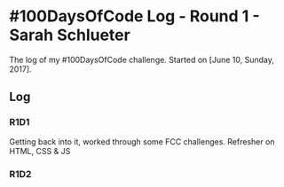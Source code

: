 # #100DaysOfCode Log - Round 1 - Sarah Schlueter

The log of my #100DaysOfCode challenge. Started on [June 10, Sunday, 2017].

## Log

### R1D1 
Getting back into it, worked through some FCC challenges. Refresher on HTML, CSS & JS

### R1D2
